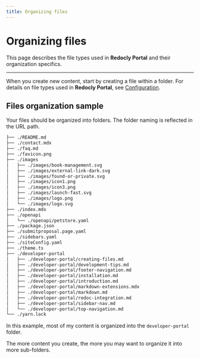 ```yaml
---
title: Organizing files
---
```

# Organizing files

This page describes the file types used in **Redocly Portal** and their organization specifics.

---

When you create new content, start by creating a file within a folder.
For details on file types used in **Redocly Portal**, see [Configuration](configuration.md).

## Files organization sample

Your files should be organized into folders. The folder naming is reflected in the URL path.

```bash
├── ./README.md
├── ./contact.mdx
├── ./faq.md
├── ./favicon.png
├── ./images
│   ├── ./images/book-management.svg
│   ├── ./images/external-link-dark.svg
│   ├── ./images/found-or-private.svg
│   ├── ./images/icon1.png
│   ├── ./images/icon3.png
│   ├── ./images/launch-fast.svg
│   ├── ./images/logo.png
│   └── ./images/logo.svg
├── ./index.mdx
├── ./openapi
│   └── ./openapi/petstore.yaml
├── ./package.json
├── ./submitproposal.page.yaml
├── ./sidebars.yaml
├── ./siteConfig.yaml
├── ./theme.ts
├── ./developer-portal
│   ├── ./developer-portal/creating-files.md
│   ├── ./developer-portal/development-tips.md
│   ├── ./developer-portal/footer-navigation.md
│   ├── ./developer-portal/installation.md
│   ├── ./developer-portal/introduction.md
│   ├── ./developer-portal/markdown-extensions.mdx
│   ├── ./developer-portal/markdown.md
│   ├── ./developer-portal/redoc-integration.md
│   ├── ./developer-portal/sidebar-nav.md
│   └── ./developer-portal/top-navigation.md
└── ./yarn.lock
```

In this example, most of my content is organized into the `developer-portal` folder.

The more content you create, the more you may want to organize it into more sub-folders.

